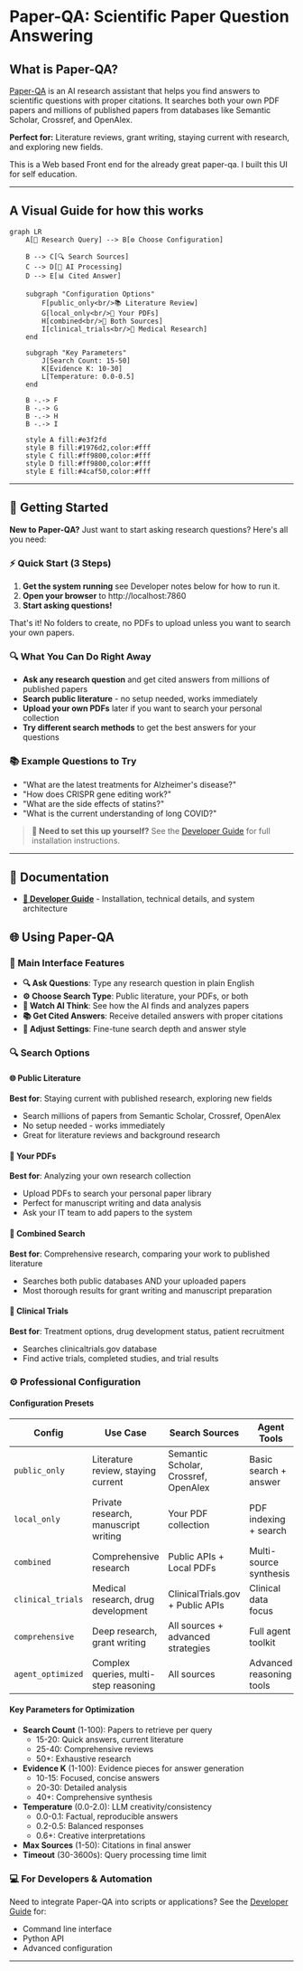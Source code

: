 # Paper-QA: Scientific Paper Question Answering

## What is Paper-QA?
[Paper-QA](https://github.com/Future-House/paper-qa) is an AI research assistant that helps you find answers to scientific questions with proper citations. It searches both your own PDF papers and millions of published papers from databases like Semantic Scholar, Crossref, and OpenAlex.

**Perfect for:** Literature reviews, grant writing, staying current with research, and exploring new fields.

This is a Web based Front end for the already great paper-qa. I built this UI for self education.

---

## A Visual Guide for how this works

```mermaid
graph LR
    A[📝 Research Query] --> B[⚙️ Choose Configuration]
    
    B --> C[🔍 Search Sources]
    C --> D[🤖 AI Processing]
    D --> E[📊 Cited Answer]
    
    subgraph "Configuration Options"
        F[public_only<br/>📚 Literature Review]
        G[local_only<br/>📁 Your PDFs]
        H[combined<br/>🔄 Both Sources]
        I[clinical_trials<br/>🏥 Medical Research]
    end
    
    subgraph "Key Parameters"
        J[Search Count: 15-50]
        K[Evidence K: 10-30]
        L[Temperature: 0.0-0.5]
    end
    
    B -.-> F
    B -.-> G
    B -.-> H
    B -.-> I
    
    style A fill:#e3f2fd
    style B fill:#1976d2,color:#fff
    style C fill:#ff9800,color:#fff
    style D fill:#ff9800,color:#fff
    style E fill:#4caf50,color:#fff
```

---

## 🚀 Getting Started

**New to Paper-QA?** Just want to start asking research questions? Here's all you need:

### ⚡ Quick Start (3 Steps)
1. **Get the system running** see Developer notes below for how to run it.
2. **Open your browser** to http://localhost:7860 
3. **Start asking questions!** 

That's it! No folders to create, no PDFs to upload unless you want to search your own papers.

### 🔍 What You Can Do Right Away
- **Ask any research question** and get cited answers from millions of published papers
- **Search public literature** - no setup needed, works immediately  
- **Upload your own PDFs** later if you want to search your personal collection
- **Try different search methods** to get the best answers for your questions

### 📚 Example Questions to Try
- "What are the latest treatments for Alzheimer's disease?"
- "How does CRISPR gene editing work?"
- "What are the side effects of statins?"
- "What is the current understanding of long COVID?"

> **🔧 Need to set this up yourself?** See the [Developer Guide](DEVELOPER.md) for full installation instructions.

---

## 📖 Documentation

- **[🔧 Developer Guide](DEVELOPER.md)** - Installation, technical details, and system architecture

## 🌐 Using Paper-QA

### 🎯 Main Interface Features
- **🔍 Ask Questions**: Type any research question in plain English
- **⚙️ Choose Search Type**: Public literature, your PDFs, or both
- **🤖 Watch AI Think**: See how the AI finds and analyzes papers
- **📚 Get Cited Answers**: Receive detailed answers with proper citations
- **🔧 Adjust Settings**: Fine-tune search depth and answer style

### 🔍 Search Options

#### 🌐 Public Literature
**Best for**: Staying current with published research, exploring new fields
- Search millions of papers from Semantic Scholar, Crossref, OpenAlex
- No setup needed - works immediately
- Great for literature reviews and background research

#### 📁 Your PDFs  
**Best for**: Analyzing your own research collection
- Upload PDFs to search your personal paper library
- Perfect for manuscript writing and data analysis
- Ask your IT team to add papers to the system

#### 🔄 Combined Search
**Best for**: Comprehensive research, comparing your work to published literature  
- Searches both public databases AND your uploaded papers
- Most thorough results for grant writing and manuscript preparation

#### 🏥 Clinical Trials
**Best for**: Treatment options, drug development status, patient recruitment
- Searches clinicaltrials.gov database
- Find active trials, completed studies, and trial results

### ⚙️ Professional Configuration

#### Configuration Presets
| Config | Use Case | Search Sources | Agent Tools | Performance |
|--------|----------|----------------|-------------|-------------|
| `public_only` | Literature review, staying current | Semantic Scholar, Crossref, OpenAlex | Basic search + answer | Fast |
| `local_only` | Private research, manuscript writing | Your PDF collection | PDF indexing + search | Medium |
| `combined` | Comprehensive research | Public APIs + Local PDFs | Multi-source synthesis | Medium |
| `clinical_trials` | Medical research, drug development | ClinicalTrials.gov + Public APIs | Clinical data focus | Medium |
| `comprehensive` | Deep research, grant writing | All sources + advanced strategies | Full agent toolkit | Slow |
| `agent_optimized` | Complex queries, multi-step reasoning | All sources | Advanced reasoning tools | Slowest |

#### Key Parameters for Optimization
- **Search Count** (1-100): Papers to retrieve per query
  - 15-20: Quick answers, current literature
  - 25-40: Comprehensive reviews  
  - 50+: Exhaustive research
- **Evidence K** (1-100): Evidence pieces for answer generation
  - 10-15: Focused, concise answers
  - 20-30: Detailed analysis
  - 40+: Comprehensive synthesis
- **Temperature** (0.0-2.0): LLM creativity/consistency
  - 0.0-0.1: Factual, reproducible answers
  - 0.2-0.5: Balanced responses
  - 0.6+: Creative interpretations
- **Max Sources** (1-50): Citations in final answer
- **Timeout** (30-3600s): Query processing time limit

### 💻 For Developers & Automation
Need to integrate Paper-QA into scripts or applications? See the [Developer Guide](DEVELOPER.md) for:
- Command line interface
- Python API
- Advanced configuration

---
